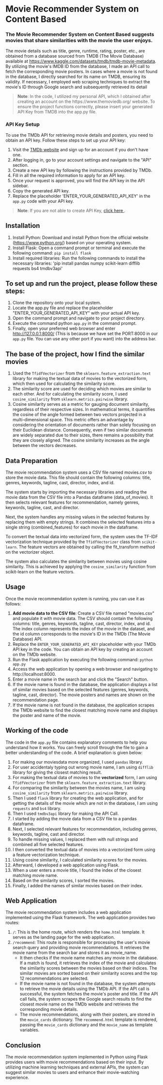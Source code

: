# Movie Recommender System on Content Based

### The Movie Recommender System on Content Based suggests movies that share similarities with the movie the user enjoys.

The movie details such as title, genre, runtime, rating, poster, etc., are obtained from a database sourced from TMDB (The Movie Database) available at https://www.kaggle.com/datasets/tmdb/tmdb-movie-metadata. By utilizing the movie's IMDB ID from the database, I made an API call to fetch the corresponding movie posters. In cases where a movie is not found in the database, I directly searched for its name on TMDB, ensuring its validity. If necessary, I employed web scraping techniques to extract the movie's ID through Google search and subsequently retrieved its detail

<blockquote>
   <b>Note</b>: In the code, I utilized my personal API, which I obtained after creating an account on the https://www.themoviedb.org/ website. To ensure the project functions correctly, please insert your generated API Key from TMDB into the app.py file.
</blockquote>

### API Key Setup
To use the TMDb API for retrieving movie details and posters, you need to obtain an API key. Follow these steps to set up your API key:
1. Visit the [TMDb website](https://www.themoviedb.org/) and sign up for an account if you don't have one.
2. After logging in, go to your account settings and navigate to the "API" section.
3. Create a new API key by following the instructions provided by TMDb.
4. Fill in all the required information to apply for an API key.
5. Once your request is approved, you will find the API key in the API sidebar.
6. Copy the generated API key.
7. Replace the placeholder 'ENTER_YOUR_GENERATED_API_KEY' in the `app.py` code with your API key.

<blockquote>
   <b>Note</b>: If you are not able to create API Key, <a href="https://www.youtube.com/watch?v=mbImkkJFxBs"> click here </a>.
</blockquote>

## Installation
1. Install Python: Download and install Python from the official website (https://www.python.org/) based on your operating system.
2. Install Flask: Open a command prompt or terminal and execute the following command: `pip install flask`
3. Install required libraries: Run the following commands to install the necessary libraries: 'pip install pandas numpy scikit-learn difflib requests bs4 tmdbv3api'
## To set up and run the project, please follow these steps:

1. Clone the repository onto your local system.
2. Locate the app.py file and replace the placeholder "ENTER_YOUR_GENERATED_API_KEY" with your actual API key.
3. Open the command prompt and navigate to your project directory.
4. Execute the command python `app.py` in the command prompt.
5. Finally, open your preferred web browser and enter http://127.0.0.1:8000/ (This is because we have set the PORT:8000 in our `app.py` file. You can use any other port if you want) into the address bar.

## The base of the project, how I find the similar movies
1. Used the `TfidfVectorizer` from the `sklearn.feature_extraction.text` library for making the textual data of movies to the vectorized form, which then used for calculating the similarity score.
2. The similarity score are used for deciding which movies are similar to each other. And for calculating the similarity score, I used `cosine_similarity` from `sklearn.metrics.pairwise` library.
3. Cosine similarity serves as a metric for gauging document similarity, regardless of their respective sizes. In mathematical terms, it quantifies the cosine of the angle formed between two vectors projected in a multi-dimensional space. This metric offers an advantage by considering the orientation of documents rather than solely focusing on their Euclidean distance. Consequently, even if two similar documents are widely separated due to their sizes, there remains a possibility that they are closely aligned. The cosine similarity increases as the angle between the vectors decreases.

## Data Preparation
The movie recommendation system uses a CSV file named movies.csv to store the movie data. This file should contain the following columns: title, genres, keywords, tagline, cast, director, index, and id.

The system starts by importing the necessary libraries and reading the movie data from the CSV file into a Pandas dataframe (data_of_movies). It then selects relevant features for recommendation, namely genres, keywords, tagline, cast, and director.

Next, the system handles any missing values in the selected features by replacing them with empty strings. It combines the selected features into a single string (combined_features) for each movie in the dataframe.

To convert the textual data into vectorized form, the system uses the TF-IDF vectorization technique provided by the `TfidfVectorizer` class from `scikit-learn`. The feature vectors are obtained by calling the fit_transform method on the vectorizer object.

The system also calculates the similarity between movies using cosine similarity. This is achieved by applying the `cosine_similarity` function from scikit-learn on the feature vectors.

## Usage
Once the movie recommendation system is running, you can use it as follows:

1. **Add movie data to the CSV file**: Create a CSV file named "movies.csv" and populate it with movie data. The CSV should contain the following columns: title, genres, keywords, tagline, cast, director, index, and id. The index column represents the index of the movie in the dataset, and the id column corresponds to the movie's ID in the TMDb (The Movie Database) API.
2. Replace the `ENTER_YOUR_GENERATED_API_KEY` placeholder with your TMDb API key in the code. You can obtain an API key by creating an account on the TMDb website.
3. Run the Flask application by executing the following command: `python app.py`
4. Access the web application by opening a web browser and navigating to http://localhost:8000.
5. Enter a movie name in the search bar and click the "Search" button.
6. If the movie name is found in the database, the application displays a list of similar movies based on the selected features (genres, keywords, tagline, cast, director). The movie posters and names are shown on the recommendation page.
7. If the movie name is not found in the database, the application scrapes the TMDb website to find the closest matching movie name and displays the poster and name of the movie.

## Working of the code
The code in the `app.py` file contains explanatory comments to help you understand how it works. You can freely scroll through the file to gain a better understanding of the code. A brief explanation is given below:
1. For making our moviesdata more organized, I used `pandas` library.
2. For user accidentaly typing out wrong movie name, I am using `difflib` library for giving the closest matching result.
3. For making the textual data of movies to the **vectorized** form, I am using `TfidfVectorizer` from the `sklearn.feature_extraction.text` library.
4. For comparing the similarity between the movies name, I am using `cosine_similarity` from `sklearn.metrics.pairwise` library.
5. Then I used `flask` library for creating the web application, and for getting the details of the movie which are not in the database, I am using `requests` and `bs4` library.
6. Then I used `tmdbv3api` library for making the API Call.
7. I started by adding the movie data from a CSV file to a pandas dataframe.
8. Next, I selected relevant features for recommendation, including genres, keywords, tagline, cast and director.
9. To handle missing values, I replaced them with null strings and combined all five selected features.
10. I then converted the textual data of movies into a vectorized form using a feature vectorization technique.
11. Using cosine similarity, I calculated similarity scores for the movies.
12. Afterward, I developed a web application using Flask.
13. When a user enters a movie title, I found the index of the closest matching movie name.
14. Based on the similarity scores, I sorted the movies.
15. Finally, I added the names of similar movies based on their index.

## Web Application
The movie recommendation system includes a web application implemented using the Flask framework. The web application provides two routes:

1. `/`: This is the home route, which renders the `home.html` template. It serves as the landing page for the web application.
2. `/recommend`: This route is responsible for processing the user's movie search query and providing movie recommendations. It retrieves the movie name from the search bar and stores it as movie_name.
   * It then checks if the movie name matches any movie in the database. If a match is found, it retrieves the index of the movie and calculates the similarity scores between the movies based on their indices. The similar movies are sorted based on their similarity scores and the top 12 recommendations are selected.
   * If the movie name is not found in the database, the system attempts to retrieve the movie details using the TMDb API. If the API call is successful, the system fetches the movie's poster and title. If the API call fails, the system scrapes the Google search results to find the closest movie name on the TMDb website and retrieves the corresponding movie details.
   * The movie recommendations, along with their posters, are stored in the `movie_cards` dictionary. The `recommend.html` template is rendered, passing the `movie_cards` dictionary and the `movie_name` as template variables.

## Conclusion
The movie recommendation system implemented in Python using Flask provides users with movie recommendations based on their input. By utilizing machine learning techniques and external APIs, the system can suggest similar movies to users and enhance their movie-watching experience.

